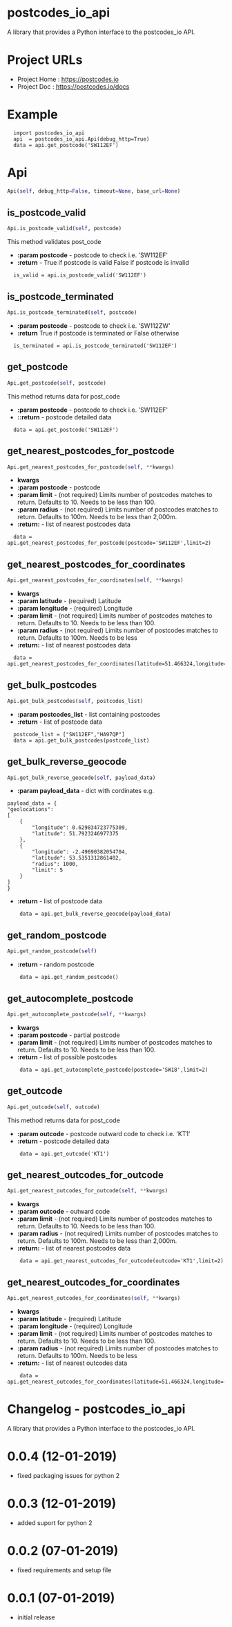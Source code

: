 # postcodes_io_api
A library that provides a Python interface to the postcodes_io API.

# Project URLs
 * Project Home : https://postcodes.io 
 * Project Doc  : https://postcodes.io/docs

# Example
```
  import postcodes_io_api
  api  = postcodes_io_api.Api(debug_http=True)
  data = api.get_postcode('SW112EF')
```

# Api
```python
Api(self, debug_http=False, timeout=None, base_url=None)
```

## is_postcode_valid
```python
Api.is_postcode_valid(self, postcode)
```

This method validates post_code
* **:param postcode** - postcode to check i.e. 'SW112EF'
* **:return** - True if postcode is valid False if postcode is invalid

```
  is_valid = api.is_postcode_valid('SW112EF')

```

## is_postcode_terminated
```python
Api.is_postcode_terminated(self, postcode)
```

* **:param postcode** - postcode to check i.e. 'SW112ZW'
* **:return** True if postcode is terminated or False otherwise

```
  is_terminated = api.is_postcode_terminated('SW112EF')

```

## get_postcode
```python
Api.get_postcode(self, postcode)
```

This method returns data for post_code
* **:param postcode** - postcode to check i.e. 'SW112EF'
* **::return** - postcode detailed data
```
  data = api.get_postcode('SW112EF')

```

## get_nearest_postcodes_for_postcode
```python
Api.get_nearest_postcodes_for_postcode(self, **kwargs)
```

* **kwargs**
* **:param postcode** - postcode
* **:param limit** - (not required) Limits number of postcodes matches to return. Defaults to 10. Needs to be less than 100.
* **:param radius** -  (not required) Limits number of postcodes matches to return. Defaults to 100m. Needs to be less than 2,000m.
* **:return:** - list of nearest postcodes data

```
  data = api.get_nearest_postcodes_for_postcode(postcode='SW112EF',limit=2)

```

## get_nearest_postcodes_for_coordinates
```python
Api.get_nearest_postcodes_for_coordinates(self, **kwargs)
```

* **kwargs**
* **:param latitude** - (required) Latitude
* **:param longitude** - (required) Longitude
* **:param limit** - (not required) Limits number of postcodes matches to return. Defaults to 10. Needs to be less than 100.
* **:param radius** -  (not required) Limits number of postcodes matches to return. Defaults to 100m. Needs to be less
* **:return:** - list of nearest postcodes data

```
  data = api.get_nearest_postcodes_for_coordinates(latitude=51.466324,longitude=-0.173606,limit=2)

```


## get_bulk_postcodes
```python
Api.get_bulk_postcodes(self, postcodes_list)
```

* **:param postcodes_list** - list containing postcodes
* **:return** - list of postcode data

```
  postcode_list = ["SW112EF","HA97QP"]
  data = api.get_bulk_postcodes(postcode_list)

```

## get_bulk_reverse_geocode
```python
Api.get_bulk_reverse_geocode(self, payload_data)
```

* **:param payload_data** - dict with cordinates e.g.
```
payload_data = {
"geolocations":
[
    {
        "longitude": 0.629834723775309,
        "latitude": 51.7923246977375
    },
    {
        "longitude": -2.49690382054704,
        "latitude": 53.5351312861402,
        "radius": 1000,
        "limit": 5
    }
]
}
```
* **:return** - list of postcode data

```
    data = api.get_bulk_reverse_geocode(payload_data)
```


## get_random_postcode
```python
Api.get_random_postcode(self)
```

* **:return** - random postcode

```
    data = api.get_random_postcode()
```

## get_autocomplete_postcode
```python
Api.get_autocomplete_postcode(self, **kwargs)
```

* **kwargs**
* **:param postcode** - partial postcode
* **:param limit** - (not required) Limits number of postcodes matches to return. Defaults to 10. Needs to be less than 100.
* **:return** -  list of possible postcodes

```
    data = api.get_autocomplete_postcode(postcode='SW18',limit=2)
```

## get_outcode
```python
Api.get_outcode(self, outcode)
```

This method returns data for post_code
* **:param outcode** - postcode outward code to check i.e. 'KT1'
* **:return** - postcode detailed data

```
    data = api.get_outcode('KT1')
```

## get_nearest_outcodes_for_outcode
```python
Api.get_nearest_outcodes_for_outcode(self, **kwargs)
```

* **kwargs**
* **:param outcode** - outward code
* **:param limit** - (not required) Limits number of postcodes matches to return. Defaults to 10. Needs to be less than 100.
* **:param radius** - (not required) Limits number of postcodes matches to return. Defaults to 100m. Needs to be less than 2,000m.
* **:return:** - list of nearest postcodes data

```
    data = api.get_nearest_outcodes_for_outcode(outcode='KT1',limit=2)
```

## get_nearest_outcodes_for_coordinates
```python
Api.get_nearest_outcodes_for_coordinates(self, **kwargs)
```

* **kwargs**
* **:param latitude** - (required) Latitude
* **:param longitude** - (required) Longitude
* **:param limit** - (not required) Limits number of postcodes matches to return. Defaults to 10. Needs to be less than 100.
* **:param radius** -  (not required) Limits number of postcodes matches to return. Defaults to 100m. Needs to be less
* **:return:** - list of nearest outcodes data

```
    data = api.get_nearest_outcodes_for_coordinates(latitude=51.466324,longitude=-0.173606,limit=2)
```

# Changelog - postcodes_io_api
A library that provides a Python interface to the postcodes_io API.

# 0.0.4 (12-01-2019)
 * fixed packaging issues for python 2

# 0.0.3 (12-01-2019)
 * added suport for python 2

# 0.0.2 (07-01-2019)
 * fixed requirements and setup file

# 0.0.1 (07-01-2019)
 * initial release

